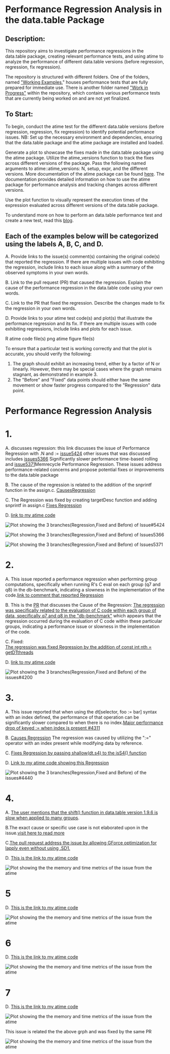 # Performance Regression Analysis in the data.table Package
## Description:
This repository aims to investigate performance regressions in the data.table package, creating relevant performance tests, and using atime to analyze the performance of different data.table versions (before regression, regression, fix regression).

The repository is structured with different folders. One of the folders, named ["Working Examples](https://github.com/DorisAmoakohene/PerformanceTest_data.table/tree/master/Working%20Examples)," houses performance tests that are fully prepared for immediate use. There is another folder named ["Work in Progress"](https://github.com/DorisAmoakohene/PerformanceTest_data.table/tree/master/Work%20In%20Progress) within the repository, which contains various performance tests that are currently being worked on and are not yet finalized.

## To Start:
To begin, conduct the atime test for the different data.table versions (before regression, regression, fix regression) to identify potential performance issues.
NB: Set up the necessary environment and dependencies, ensuring that the data.table package and the atime package are installed and loaded.

Generate a plot to showcase the fixes made in the data.table package using the atime package. Utilize the atime_versions function to track the fixes across different versions of the package. 
Pass the following named arguments to atime::atime_versions: N, setup, expr, and the different versions. More documentation of the atime package can be found [here](https://github.com/tdhock/atime). The documentation provides detailed information on how to use the atime package for performance analysis and tracking changes across different versions.

Use the plot function to visually represent the execution times of the expression evaluated across different versions of the data.table package.

To understand more on how to perform an data.table performance test and create a new test, read this [blog]().

## Each of the examples below will be categorized using the labels A, B, C, and D.

A. Provide links to the issue(s) comment(s) containing the original code(s) that reported the regression. If there are multiple issues with code exhibiting the regression, include links to each issue along with a summary of the observed symptoms in your own words.

B. Link to the pull request (PR) that caused the regression. Explain the cause of the performance regression in the data.table code using your own words.

C. Link to the PR that fixed the regression. Describe the changes made to fix the regression in your own words.

D. Provide links to your atime test code(s) and plot(s) that illustrate the performance regression and its fix. If there are multiple issues with code exhibiting regressions, include links and plots for each issue.

R atime code file(s)
png atime figure file(s)

To ensure that a particular test is working correctly and that the plot is accurate, you should verify the following:

1. The graph should exhibit an increasing trend, either by a factor of N or linearly. However, there may be special cases where the graph remains stagnant, as demonstrated in example 3.
2. The "Before" and "Fixed" data points should either have the same movement or show faster progress compared to the "Regression" data point.



# Performance Regression Analysis

# 1.

  A. discusses regression: this link discusses the issue of Performance Regression with .N and := [issue5424](https://github.com/Rdatatable/data.table/issues/5424) other issues that was discussed includes [issues5366](https://github.com/Rdatatable/data.table/issues/5366) Significantly slower performance time-based rolling and [issue5371](https://github.com/Rdatatable/data.table/issues/5371)Memrecycle Performance Regression.
These issues address performance-related concerns and propose potential fixes or improvements to the data.table package
   
   B. The cause of the regression is related to the addition of the snprintf function in the assign.c.
   [CausesRegression](https://github.com/Rdatatable/data.table/pull/4491)
   
   C. The Regression was fixed by creating targetDesc function and adding snprintf in assign.c
   [Fixes Regression](https://github.com/Rdatatable/data.table/commit/e793f53466d99f86e70fc2611b708ae8c601a451)

   D.
   [link to my atime code](https://github.com/DorisAmoakohene/PerformanceTest_data.table/blob/master/Working%20Examples/PR%205424/Performance%20regression%20with%235424.Rmd)

   ![Plot showing the 3 branches(Regression,Fixed and Before) of Issue#5424](https://github.com/DorisAmoakohene/PerformanceTest_data.table/blob/master/Working%20Examples/PR%205424/atime.list.png)

   ![Plot showing the 3 branches(Regression,Fixed and Before) of Issues5366](https://github.com/DorisAmoakohene/PerformanceTest_data.table/blob/master/Working%20Examples/PR%205424/atime.list.2.png)
   
   ![Plot showing the 3 branches(Regression,Fixed and Before) of Issues5371]()


  # 2.
 A. This issue reported a  performance regression when performing group computations, specifically when running R's C eval on each group (q7 and q8) in the db-benchmark, indicating a  slowness in the implementation of the code.[link to comment that reported Regression](https://github.com/Rdatatable/data.table/issues/4200)
  

 B. This is the [PR]( https://github.com/Rdatatable/data.table/pull/4558) that discusses the 
Cause of the Regression: [The regression was specifically related to the evaluation of C code within each group of data, specifically q7 and q8 in the "db-benchmark"](https://github.com/Rdatatable/data.table/issues/4200#issue-555186870)  which appears that the regression occurred during the evaluation of C code within these particular groups, indicating a performance issue or slowness in the implementation of the code.

C. Fixed:  
[The regression was fixed Regression by the addition of const int nth = getDTthreads]( https://github.com/Rdatatable/data.table/pull/4558/files)

D.
[link to my atime code](https://github.com/DorisAmoakohene/PerformanceTest_data.table/blob/master/Working%20Examples/PR%204200/groupby%20with%20dogroups%20(R%20expression)%20performance%20regression%20%234200.Rmd)

![Plot showing the 3 branches(Regression,Fixed and Before) of the issues#4200](https://github.com/DorisAmoakohene/PerformanceTest_data.table/blob/master/Working%20Examples/PR%204200/atime.list.4200.png)


# 3.
A. This issue reported that when using the dt[selector, foo := bar] syntax  with an index defined, the performance of that operation can be significantly slower compared to when there is no index.[Major performance drop of keyed := when index is present #4311](https://github.com/Rdatatable/data.table/issues/4311)

B. [Causes Regression](https://github.com/Rdatatable/data.table/issues/4311
) The regression  was caused by utilizing the ":=" operator with an index present while modifying data by reference.

C. [Fixes Regression by passing shallow(dt.s4) to the isS4() function](https://github.com/Rdatatable/data.table/pull/4440)

D. [Link to my atime code showing this Regression](https://github.com/DorisAmoakohene/PerformanceTest_data.table/blob/master/Working%20Examples/PR%204440/Remove%20deep%20copy%20of%20indices%20from%20shallow.Rmd)

![Plot showing the 3 branches(Regression,Fixed and Before) of the issues#4440](https://github.com/DorisAmoakohene/PerformanceTest_data.table/blob/master/Working%20Examples/PR%204440/atime.list.4440.png)

# 4.
A. [The user mentions that the shift() function in data.table version 1.9.6 is slow when applied to many groups](https://github.com/Rdatatable/data.table/issues/1534). 

B.The exact cause or specific use case is not elaborated upon in the issue.[visit here to read more](https://github.com/Rdatatable/data.table/issues/1534)

C.[The pull request address the issue by allowing GForce optimization for lapply even without using .SD1.](https://github.com/Rdatatable/data.table/pull/5205)

D. [This is the link to my atime code](https://github.com/DorisAmoakohene/PerformanceTest_data.table/blob/master/Working%20Examples/PR%201534/shift%20in%20data.table%20v1.9.6%20is%20slow%20for%20many%20groups%20%231534%20-%20Copy.Rmd)

![Plot showing the the memory and time metrics of the issue from the atime](https://github.com/DorisAmoakohene/PerformanceTest_data.table/blob/master/Working%20Examples/PR%201534/atime.list.1534.png)


# 5
D. [This is the link to my atime code](https://github.com/DorisAmoakohene/PerformanceTest_data.table/blob/master/Working%20Examples/PR%204488/Selecting%20from%20data.table%20by%20row%20is%20very%20slow%20%233735%20-%20Copy.Rmd)

![Plot showing the the memory and time metrics of the issue from the atime](https://github.com/DorisAmoakohene/PerformanceTest_data.table/blob/master/Working%20Examples/PR%204488/atime.list.3735.png)

# 6
D. [This is the link to my atime code](https://github.com/DorisAmoakohene/PerformanceTest_data.table/blob/master/Working%20Examples/PR%205427/setDT%20extremely%20slow%20for%20very%20wide%20input%20%235426%20-%20Copy.Rmd)

![Plot showing the the memory and time metrics of the issue from the atime](https://github.com/DorisAmoakohene/PerformanceTest_data.table/blob/master/Working%20Examples/PR%205427/atime.list.5427.png)

# 7
D. [This is the link to my atime code](https://github.com/DorisAmoakohene/PerformanceTest_data.table/blob/master/Working%20Examples/PR%204655/%5B%5B%20by%20group%20performance%20%234655.Rmd)

![Plot showing the the memory and time metrics of the issue from the atime](https://github.com/DorisAmoakohene/PerformanceTest_data.table/blob/master/Working%20Examples/PR%204655/atime.list.4646.png)


This issue is related the the above grph and was fixed by the same PR

![Plot showing the the memory and time metrics of the issue from the atime](https://github.com/DorisAmoakohene/PerformanceTest_data.table/blob/master/Working%20Examples/PR%204655/atime.list.4655.png)
